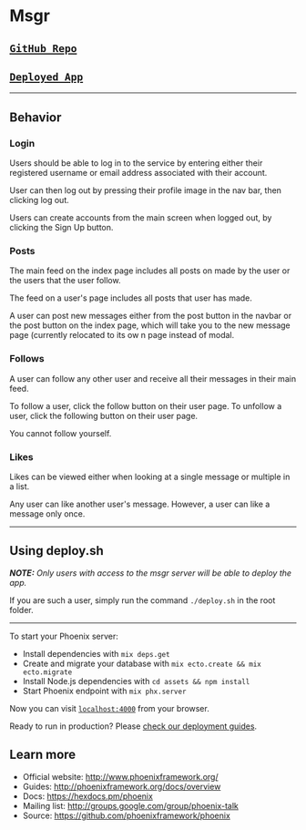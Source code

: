 # Msgr

## [`GitHub Repo`](https://github.com/joshjpeg1/msgr)
## [`Deployed App`](http://msgr.jpegdev.win/)

---

## Behavior

### Login
Users should be able to log in to the service by entering either their registered username or email address associated with their account.

User can then log out by pressing their profile image in the nav bar, then clicking log out.

Users can create accounts from the main screen when logged out, by clicking the Sign Up button.

### Posts
The main feed on the index page includes all posts on made by the user or the users that the user follow.

The feed on a user's page includes all posts that user has made.

A user can post new messages either from the post button in the navbar or the post button on the index page, which will take you to the new message page (currently relocated to its ow
n page instead of modal.

### Follows
A user can follow any other user and receive all their messages in their main feed.

To follow a user, click the follow button on their user page. To unfollow a user, click the following button on their user page.

You cannot follow yourself.

### Likes
Likes can be viewed either when looking at a single message or multiple in a list.

Any user can like another user's message. However, a user can like a message only once.

---

## Using deploy.sh
***NOTE:*** *Only users with access to the msgr server will be able to deploy the app.*

If you are such a user, simply run the command `./deploy.sh` in the root folder.

---

To start your Phoenix server:

  * Install dependencies with `mix deps.get`
  * Create and migrate your database with `mix ecto.create && mix ecto.migrate`
  * Install Node.js dependencies with `cd assets && npm install`
  * Start Phoenix endpoint with `mix phx.server`

Now you can visit [`localhost:4000`](http://localhost:4000) from your browser.

Ready to run in production? Please [check our deployment guides](http://www.phoenixframework.org/docs/deployment).

## Learn more

  * Official website: http://www.phoenixframework.org/
  * Guides: http://phoenixframework.org/docs/overview
  * Docs: https://hexdocs.pm/phoenix
  * Mailing list: http://groups.google.com/group/phoenix-talk
  * Source: https://github.com/phoenixframework/phoenix
